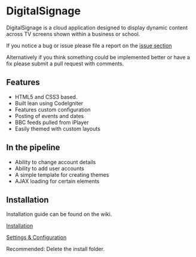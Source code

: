 # DigitalSignage

DigitalSignage is a cloud application designed to display dynamic content across TV screens shown within a business or school.

If you notice a bug or issue please file a report on the [issue section](https://github.com/painejake/DigitalSignage/issues)

Alternatively if you think something could be implemented better or have a fix please submit a pull request with comments.

## Features
* HTML5 and CSS3 based.
* Built lean using CodeIgniter
* Features custom configuration
* Posting of events and dates
* BBC feeds pulled from iPlayer
* Easily themed with custom layouts

## In the pipeline
* Ability to change account details
* Ability to add user accounts
* A simple template for creating themes
* AJAX loading for certain elements

## Installation

Installation guide can be found on the wiki.

[Installation](https://github.com/painejake/DigitalSignage/wiki/Installation)

[Settings & Configuration](https://github.com/painejake/DigitalSignage/wiki/Settings-and-Configuration)

Recommended: Delete the install folder.
